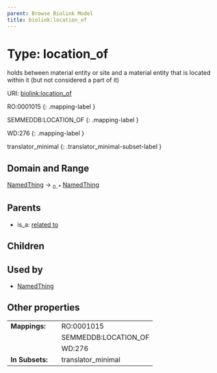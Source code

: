 ```yaml
---
parent: Browse Biolink Model
title: biolink:location_of
---
```


# Type: location_of


holds between material entity or site and a material entity that is located within it (but not considered a part of it)

URI: [biolink:location_of](https://w3id.org/biolink/vocab/location_of)

RO:0001015
{: .mapping-label }

SEMMEDDB:LOCATION_OF
{: .mapping-label }

WD:276
{: .mapping-label }


translator_minimal
{: .translator_minimal-subset-label }


## Domain and Range

[NamedThing](NamedThing.md) ->  <sub>0..*</sub> [NamedThing](NamedThing.md)

## Parents

 *  is_a: [related to](related_to.md)

## Children


## Used by

 * [NamedThing](NamedThing.md)

## Other properties

|  |  |  |
| --- | --- | --- |
| **Mappings:** | | RO:0001015 |
|  | | SEMMEDDB:LOCATION_OF |
|  | | WD:276 |
| **In Subsets:** | | translator_minimal |

